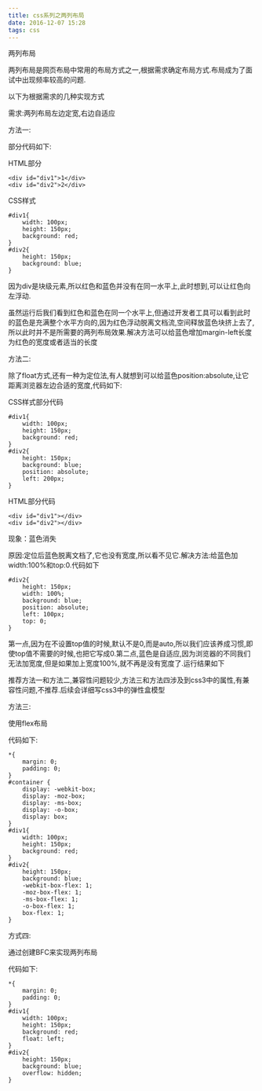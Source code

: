 ```yaml
---
title: css系列之两列布局
date: 2016-12-07 15:28
tags: css
---
```

两列布局

两列布局是网页布局中常用的布局方式之一,根据需求确定布局方式.布局成为了面试中出现频率较高的问题.

以下为根据需求的几种实现方式

需求:两列布局左边定宽,右边自适应

<!-- more -->

方法一:

部分代码如下:

HTML部分

    <div id="div1">1</div>
    <div id="div2">2</div>

CSS样式

    #div1{
        width: 100px;
        height: 150px;
        background: red;
    }
    #div2{
        height: 150px;
        background: blue;
    }

因为div是块级元素,所以红色和蓝色并没有在同一水平上,此时想到,可以让红色向左浮动.


虽然运行后我们看到红色和蓝色在同一个水平上,但通过开发者工具可以看到此时的蓝色是充满整个水平方向的,因为红色浮动脱离文档流,空间释放蓝色块挤上去了,所以此时并不是所需要的两列布局效果.解决方法可以给蓝色增加margin-left长度为红色的宽度或者适当的长度

 

方法二:

除了float方式,还有一种为定位法,有人就想到可以给蓝色position:absolute,让它距离浏览器左边合适的宽度,代码如下:

CSS样式部分代码

    #div1{
        width: 100px;
        height: 150px;
        background: red;
    }
    #div2{
        height: 150px;
        background: blue;
        position: absolute;
        left: 200px;
    }

HTML部分代码

    <div id="div1"></div>
    <div id="div2"></div>

现象：蓝色消失

原因:定位后蓝色脱离文档了,它也没有宽度,所以看不见它.解决方法:给蓝色加width:100%和top:0.代码如下

    #div2{
        height: 150px;
        width: 100%;
        background: blue;
        position: absolute;
        left: 100px;
        top: 0;
    }

第一点,因为在不设置top值的时候,默认不是0,而是auto,所以我们应该养成习惯,即使top值不需要的时候,也把它写成0.第二点,蓝色是自适应,因为浏览器的不同我们无法加宽度,但是如果加上宽度100%,就不再是没有宽度了.运行结果如下

 
推荐方法一和方法二,兼容性问题较少,方法三和方法四涉及到css3中的属性,有兼容性问题,不推荐.后续会详细写css3中的弹性盒模型

方法三:

使用flex布局

代码如下:
    
    *{
        margin: 0;
        padding: 0;
    }
    #container {
        display: -webkit-box;
        display: -moz-box;
        display: -ms-box;
        display: -o-box;
        display: box;
    }
    #div1{
        width: 100px;
        height: 150px;
        background: red;
    }
    #div2{
        height: 150px;
        background: blue;
        -webkit-box-flex: 1;
        -moz-box-flex: 1;
        -ms-box-flex: 1;
        -o-box-flex: 1;
        box-flex: 1;
    }


方式四:

通过创建BFC来实现两列布局

代码如下:

    *{
        margin: 0;
        padding: 0;
    }
    #div1{
        width: 100px;
        height: 150px;
        background: red;
        float: left;
    }
    #div2{
        height: 150px;
        background: blue;
        overflow: hidden;
    }


